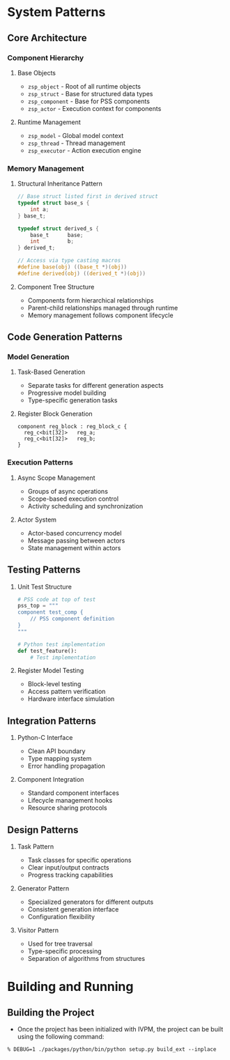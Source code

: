 # System Patterns

## Core Architecture

### Component Hierarchy
1. Base Objects
   - `zsp_object` - Root of all runtime objects
   - `zsp_struct` - Base for structured data types
   - `zsp_component` - Base for PSS components
   - `zsp_actor` - Execution context for components

2. Runtime Management
   - `zsp_model` - Global model context
   - `zsp_thread` - Thread management
   - `zsp_executor` - Action execution engine

### Memory Management
1. Structural Inheritance Pattern
   ```c
   // Base struct listed first in derived struct
   typedef struct base_s {
       int a;
   } base_t;

   typedef struct derived_s {
       base_t      base;
       int         b;
   } derived_t;

   // Access via type casting macros
   #define base(obj) ((base_t *)(obj))
   #define derived(obj) ((derived_t *)(obj))
   ```

2. Component Tree Structure
   - Components form hierarchical relationships
   - Parent-child relationships managed through runtime
   - Memory management follows component lifecycle

## Code Generation Patterns

### Model Generation
1. Task-Based Generation
   - Separate tasks for different generation aspects
   - Progressive model building
   - Type-specific generation tasks

2. Register Block Generation
   ```
   component reg_block : reg_block_c {
     reg_c<bit[32]>   reg_a;
     reg_c<bit[32]>   reg_b;
   }
   ```

### Execution Patterns

1. Async Scope Management
   - Groups of async operations
   - Scope-based execution control
   - Activity scheduling and synchronization

2. Actor System
   - Actor-based concurrency model
   - Message passing between actors
   - State management within actors

## Testing Patterns

1. Unit Test Structure
   ```python
   # PSS code at top of test
   pss_top = """
   component test_comp {
       // PSS component definition
   }
   """
   
   # Python test implementation
   def test_feature():
       # Test implementation
   ```

2. Register Model Testing
   - Block-level testing
   - Access pattern verification
   - Hardware interface simulation

## Integration Patterns

1. Python-C Interface
   - Clean API boundary
   - Type mapping system
   - Error handling propagation

2. Component Integration
   - Standard component interfaces
   - Lifecycle management hooks
   - Resource sharing protocols

## Design Patterns

1. Task Pattern
   - Task classes for specific operations
   - Clear input/output contracts
   - Progress tracking capabilities

2. Generator Pattern
   - Specialized generators for different outputs
   - Consistent generation interface
   - Configuration flexibility

3. Visitor Pattern
   - Used for tree traversal
   - Type-specific processing
   - Separation of algorithms from structures


# Building and Running

## Building the Project
- Once the project has been initialized with IVPM, the project can be built using the following command:
```
% DEBUG=1 ./packages/python/bin/python setup.py build_ext --inplace
```

